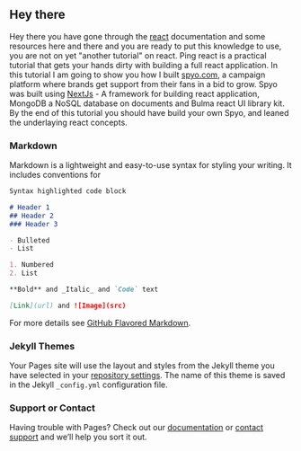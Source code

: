 ## Hey there

Hey there you have gone through the [react](url) documentation and some resources here and there and you are ready to put this knowledge to use, you are not on yet "another tutorial" on react. Ping react is a practical tutorial that gets your hands dirty with building a full react application. In this tutorial I am going to show you how I built [spyo.com](url), a campaign platform where brands get support from their fans in a bid to grow. Spyo was built using [NextJs](url) -  A framework for building react application, MongoDB a NoSQL database on documents and Bulma react UI library kit. By the end of this tutorial you should have build your own Spyo, and leaned the underlaying react concepts. 
### Markdown

Markdown is a lightweight and easy-to-use syntax for styling your writing. It includes conventions for

```markdown
Syntax highlighted code block

# Header 1
## Header 2
### Header 3

- Bulleted
- List

1. Numbered
2. List

**Bold** and _Italic_ and `Code` text

[Link](url) and ![Image](src)
```

For more details see [GitHub Flavored Markdown](https://guides.github.com/features/mastering-markdown/).

### Jekyll Themes

Your Pages site will use the layout and styles from the Jekyll theme you have selected in your [repository settings](https://github.com/tanerochris/ping-react/settings). The name of this theme is saved in the Jekyll `_config.yml` configuration file.

### Support or Contact

Having trouble with Pages? Check out our [documentation](https://docs.github.com/categories/github-pages-basics/) or [contact support](https://github.com/contact) and we’ll help you sort it out.
